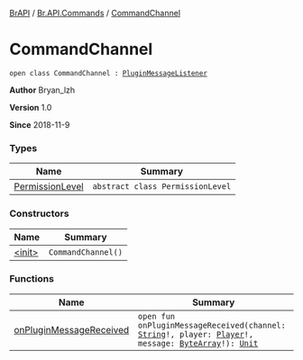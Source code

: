 [BrAPI](../../index.md) / [Br.API.Commands](../index.md) / [CommandChannel](./index.md)

# CommandChannel

`open class CommandChannel : `[`PluginMessageListener`](https://hub.spigotmc.org/javadocs/spigot/org/bukkit/plugin/messaging/PluginMessageListener.html)

**Author**
Bryan_lzh

**Version**
1.0

**Since**
2018-11-9

### Types

| Name | Summary |
|---|---|
| [PermissionLevel](-permission-level/index.md) | `abstract class PermissionLevel` |

### Constructors

| Name | Summary |
|---|---|
| [&lt;init&gt;](-init-.md) | `CommandChannel()` |

### Functions

| Name | Summary |
|---|---|
| [onPluginMessageReceived](on-plugin-message-received.md) | `open fun onPluginMessageReceived(channel: `[`String`](https://kotlinlang.org/api/latest/jvm/stdlib/kotlin/-string/index.html)`!, player: `[`Player`](https://hub.spigotmc.org/javadocs/spigot/org/bukkit/entity/Player.html)`!, message: `[`ByteArray`](https://kotlinlang.org/api/latest/jvm/stdlib/kotlin/-byte-array/index.html)`!): `[`Unit`](https://kotlinlang.org/api/latest/jvm/stdlib/kotlin/-unit/index.html) |
